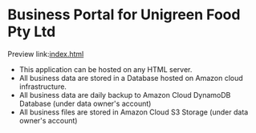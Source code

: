 <h1>Business Portal for Unigreen Food Pty Ltd</h1>

Preview link:<a target=_blank href=https://htmlpreview.github.io/?https://raw.githubusercontent.com/vmiis/Unigreen-Food-Pty-Ltd/master/index.html>index.html</a>

<ul>
<li>This application can be hosted on any HTML server.</li>
<li>All business data are stored in a Database hosted on Amazon cloud infrastructure.</li>
<li>All business data are daily backup to Amazon Cloud DynamoDB Database (under data owner's account)</li>
<li>All business files are stored in Amazon Cloud S3 Storage (under data owner's account)</li>
</ul>
